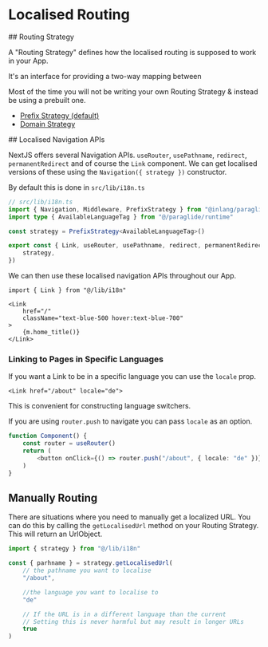 # Localised Routing

## Routing Strategy

A "Routing Strategy" defines how the localised routing is supposed to work in your App. 

It's an interface for providing a two-way mapping between 
 
Most of the time you will not be writing your own Routing Strategy & instead be using a prebuilt one.

- [Prefix Strategy (default)](prefix-strategy)
- [Domain Strategy](other-strategies#domain-strategy)

## Localised Navigation APIs

NextJS offers several Navigation APIs. `useRouter`, `usePathname`, `redirect`, `permanentRedirect` and of course the `Link` component. We can get localised versions of these using the `Navigation({ strategy })` constructor.

By default this is done in `src/lib/i18n.ts`

```ts
// src/lib/i18n.ts
import { Navigation, Middleware, PrefixStrategy } from "@inlang/paraglide-next"
import type { AvailableLanguageTag } from "@/paraglide/runtime"

const strategy = PrefixStrategy<AvailableLanguageTag>()

export const { Link, useRouter, usePathname, redirect, permanentRedirect } = Navigation({
    strategy,
})
```

We can then use these localised navigation APIs throughout our App.

```tsx
import { Link } from "@/lib/i18n"

<Link
    href="/"
    className="text-blue-500 hover:text-blue-700"
>
    {m.home_title()}
</Link>
```

### Linking to Pages in Specific Languages

If you want a Link to be in a specific language you can use the `locale` prop.

```tsx
<Link href="/about" locale="de">
```

This is convenient for constructing language switchers.

If you are using `router.push` to navigate you can pass `locale` as an option.

```ts
function Component() {
	const router = useRouter()
	return (
		<button onClick={() => router.push("/about", { locale: "de" })}>Go to German About page</button>
	)
}
```


## Manually Routing

There are situations where you need to manually get a localized URL. You can do this by calling the `getLocalisedUrl` method on your Routing Strategy. This will return an UrlObject.

```ts
import { strategy } from "@/lib/i18n"

const { parhname } = strategy.getLocalisedUrl(
    // the pathname you want to localise
    "/about", 

    //the language you want to localise to
    "de"

    // If the URL is in a different language than the current
    // Setting this is never harmful but may result in longer URLs
    true 
)
```